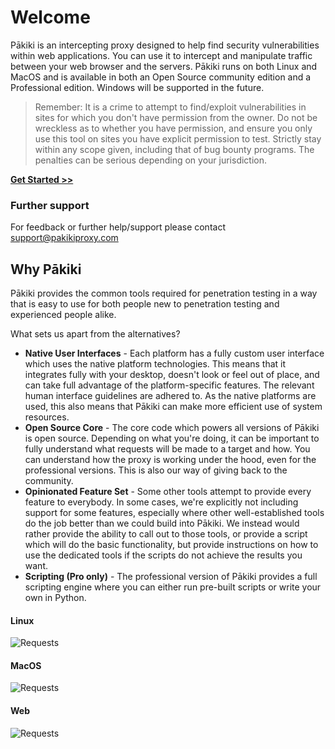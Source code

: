 # Welcome

Pākiki is an intercepting proxy designed to help find security vulnerabilities within web applications. You can use it to intercept and manipulate traffic between your web browser and the servers. Pākiki runs on both Linux and MacOS and is available in both an Open Source community edition and a Professional edition. Windows will be supported in the future.

 > Remember: It is a crime to attempt to find/exploit vulnerabilities in sites for which you don't have permission from the owner. Do not be wreckless as to whether you have permission, and ensure you only use this tool on sites you have explicit permission to test. Strictly stay within any scope given, including that of bug bounty programs. The penalties can be serious depending on your jurisdiction.

**[Get Started >>](getting_started/installing.md)**

### Further support

For feedback or further help/support please contact [support@pakikiproxy.com](mailto:support@pakikiproxy.com)

## Why Pākiki

Pākiki provides the common tools required for penetration testing in a way that is easy to use for both people new to penetration testing and experienced people alike.

What sets us apart from the alternatives?
  * **Native User Interfaces** - Each platform has a fully custom user interface which uses the native platform technologies. This means that it integrates fully with your desktop, doesn't look or feel out of place, and can take full advantage of the platform-specific features. The relevant human interface guidelines are adhered to. As the native platforms are used, this also means that Pākiki can make more efficient use of system resources.
  * **Open Source Core** - The core code which powers all versions of Pākiki is open source. Depending on what you're doing, it can be important to fully understand what requests will be made to a target and how. You can understand how the proxy is working under the hood, even for the professional versions. This is also our way of giving back to the community.
  * **Opinionated Feature Set** - Some other tools attempt to provide every feature to everybody. In some cases, we're explicitly not including support for some features, especially where other well-established tools do the job better than we could build into Pākiki. We instead would rather provide the ability to call out to those tools, or provide a script which will do the basic functionality, but provide instructions on how to use the dedicated tools if the scripts do not achieve the results you want.
  * **Scripting (Pro only)** - The professional version of Pākiki provides a full scripting engine where you can either run pre-built scripts or write your own in Python.

<!-- tabs:start -->

#### **Linux**

<picture>
  <source media="(prefers-color-scheme: dark)" srcset="../_media/Linux/Dark/Requests.png">
  <img alt="Requests" src="../_media/Linux/Light/Requests.png">
</picture>

#### **MacOS**

<picture>
  <source media="(prefers-color-scheme: dark)" srcset="../_media/Mac/Dark/Requests.png">
  <img alt="Requests" src="../_media/Mac/Light/Requests.png">
</picture>

#### **Web**

<picture>
  <source media="(prefers-color-scheme: dark)" srcset="../_media/Web/Dark/Requests.png">
  <img alt="Requests" src="../_media/Web/Light/Requests.png">
</picture>

<!-- tabs:end -->
